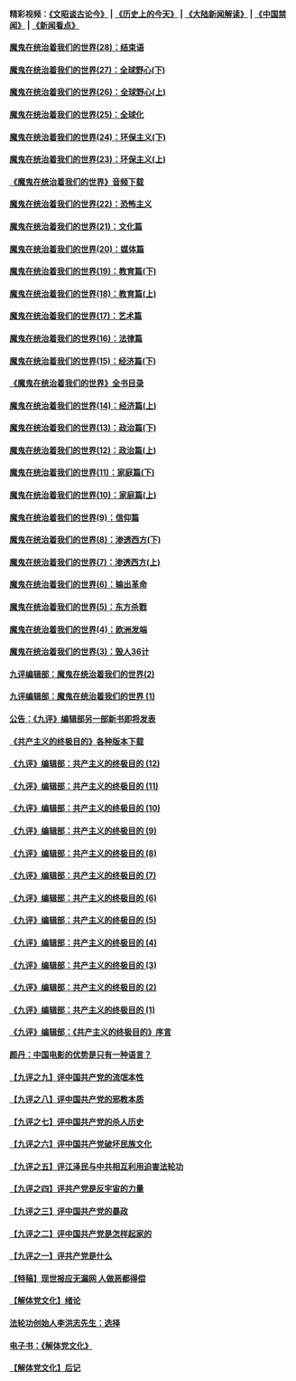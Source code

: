 #### 精彩视频：[《文昭谈古论今》](http://45.76.195.252/wenzhao) | [《历史上的今天》](http://45.76.195.252/today-in-history) | [《大陆新闻解读》](http://45.76.195.252/ntdtv-comedy) | [《中国禁闻》](http://45.76.195.252/ntdtv-news) | [《新闻看点》](http://45.76.195.252/news-insight) 

 #### [魔鬼在统治着我们的世界(28)：结束语](../pages/nsc422/n10936246.md?t=02151837) 

#### [魔鬼在统治着我们的世界(27)：全球野心(下)](../pages/nsc422/n10928319.md?t=02151837) 

#### [魔鬼在统治着我们的世界(26)：全球野心(上)](../pages/nsc422/n10900318.md?t=02151837) 

#### [魔鬼在统治着我们的世界(25)：全球化](../pages/nsc422/n10788205.md?t=02151837) 

#### [魔鬼在统治着我们的世界(24)：环保主义(下)](../pages/nsc422/n10695307.md?t=02151837) 

#### [魔鬼在统治着我们的世界(23)：环保主义(上)](../pages/nsc422/n10688613.md?t=02151837) 

#### [《魔鬼在统治着我们的世界》音频下载](../pages/nsc422/n10635553.md?t=02151837) 

#### [魔鬼在统治着我们的世界(22)：恐怖主义](../pages/nsc422/n10614727.md?t=02151837) 

#### [魔鬼在统治着我们的世界(21)：文化篇](../pages/nsc422/n10597706.md?t=02151837) 

#### [魔鬼在统治着我们的世界(20)：媒体篇](../pages/nsc422/n10586579.md?t=02151837) 

#### [魔鬼在统治着我们的世界(19)：教育篇(下)](../pages/nsc422/n10564808.md?t=02151837) 

#### [魔鬼在统治着我们的世界(18)：教育篇(上)](../pages/nsc422/n10526970.md?t=02151837) 

#### [魔鬼在统治着我们的世界(17)：艺术篇](../pages/nsc422/n10499093.md?t=02151837) 

#### [魔鬼在统治着我们的世界(16)：法律篇](../pages/nsc422/n10485969.md?t=02151837) 

#### [魔鬼在统治着我们的世界(15)：经济篇(下)](../pages/nsc422/n10469975.md?t=02151837) 

#### [《魔鬼在统治着我们的世界》全书目录](../pages/nsc422/n10464261.md?t=02151837) 

#### [魔鬼在统治着我们的世界(14)：经济篇(上)](../pages/nsc422/n10457370.md?t=02151837) 

#### [魔鬼在统治着我们的世界(13)：政治篇(下)](../pages/nsc422/n10448270.md?t=02151837) 

#### [魔鬼在统治着我们的世界(12)：政治篇(上)](../pages/nsc422/n10444576.md?t=02151837) 

#### [魔鬼在统治着我们的世界(11)：家庭篇(下)](../pages/nsc422/n10440961.md?t=02151837) 

#### [魔鬼在统治着我们的世界(10)：家庭篇(上)](../pages/nsc422/n10435448.md?t=02151837) 

#### [魔鬼在统治着我们的世界(9)：信仰篇](../pages/nsc422/n10432159.md?t=02151837) 

#### [魔鬼在统治着我们的世界(8)：渗透西方(下)](../pages/nsc422/n10429603.md?t=02151837) 

#### [魔鬼在统治着我们的世界(7)：渗透西方(上)](../pages/nsc422/n10426013.md?t=02151837) 

#### [魔鬼在统治着我们的世界(6)：输出革命](../pages/nsc422/n10421536.md?t=02151837) 

#### [魔鬼在统治着我们的世界(5)：东方杀戮](../pages/nsc422/n10417707.md?t=02151837) 

#### [魔鬼在统治着我们的世界(4)：欧洲发端](../pages/nsc422/n10414890.md?t=02151837) 

#### [魔鬼在统治着我们的世界(3)：毁人36计](../pages/nsc422/n10411583.md?t=02151837) 

#### [九评编辑部：魔鬼在统治着我们的世界(2)](../pages/nsc422/n10410036.md?t=02151837) 

#### [九评编辑部：魔鬼在统治着我们的世界 (1)](../pages/nsc422/n10406825.md?t=02151837) 

#### [公告：《九评》编辑部另一部新书即将发表](../pages/nsc422/n10405104.md?t=02151837) 

#### [《共产主义的终极目的》各种版本下载](../pages/nsc422/n10022138.md?t=02151837) 

#### [《九评》编辑部：共产主义的终极目的 (12)](../pages/nsc422/n9933272.md?t=02151837) 

#### [《九评》编辑部：共产主义的终极目的 (11)](../pages/nsc422/n9924973.md?t=02151837) 

#### [《九评》编辑部：共产主义的终极目的 (10)](../pages/nsc422/n9920883.md?t=02151837) 

#### [《九评》编辑部：共产主义的终极目的 (9)](../pages/nsc422/n9916363.md?t=02151837) 

#### [《九评》编辑部：共产主义的终极目的 (8)](../pages/nsc422/n9912488.md?t=02151837) 

#### [《九评》编辑部：共产主义的终极目的 (7)](../pages/nsc422/n9901176.md?t=02151837) 

#### [《九评》编辑部：共产主义的终极目的 (6)](../pages/nsc422/n9899359.md?t=02151837) 

#### [《九评》编辑部：共产主义的终极目的 (5)](../pages/nsc422/n9893174.md?t=02151837) 

#### [《九评》编辑部：共产主义的终极目的 (4)](../pages/nsc422/n9891246.md?t=02151837) 

#### [《九评》编辑部：共产主义的终极目的 (3)](../pages/nsc422/n9879879.md?t=02151837) 

#### [《九评》编辑部：共产主义的终极目的 (2)](../pages/nsc422/n9876205.md?t=02151837) 

#### [《九评》编辑部：共产主义的终极目的 (1)](../pages/nsc422/n9865857.md?t=02151837) 

#### [《九评》编辑部：《共产主义的终极目的》序言](../pages/nsc422/n9862666.md?t=02151837) 

#### [颜丹：中国电影的优势是只有一种语言？](../pages/nsc422/n9583062.md?t=02151837) 

#### [【九评之九】评中国共产党的流氓本性](../pages/nsc422/n737542.md?t=02151837) 

#### [【九评之八】评中国共产党的邪教本质](../pages/nsc422/n735942.md?t=02151837) 

#### [【九评之七】评中国共产党的杀人历史](../pages/nsc422/n733806.md?t=02151837) 

#### [【九评之六】评中国共产党破坏民族文化](../pages/nsc422/n731667.md?t=02151837) 

#### [【九评之五】评江泽民与中共相互利用迫害法轮功](../pages/nsc422/n730058.md?t=02151837) 

#### [【九评之四】评共产党是反宇宙的力量](../pages/nsc422/n727814.md?t=02151837) 

#### [【九评之三】评中国共产党的暴政](../pages/nsc422/n725597.md?t=02151837) 

#### [【九评之二】评中国共产党是怎样起家的](../pages/nsc422/n723946.md?t=02151837) 

#### [【九评之一】评共产党是什么](../pages/nsc422/n722529.md?t=02151837) 

#### [【特稿】现世报应无漏网 人做恶都得偿](../pages/nsc422/n4215167.md?t=02151837) 

#### [【解体党文化】绪论](../pages/nsc422/n1449356.md?t=02151837) 

#### [法轮功创始人李洪志先生：选择](../pages/nsc422/n3580738.md?t=02151837) 

#### [电子书：《解体党文化》](../pages/nsc422/n1573484.md?t=02151837) 

#### [【解体党文化】后记](../pages/nsc422/n1531999.md?t=02151837) 

